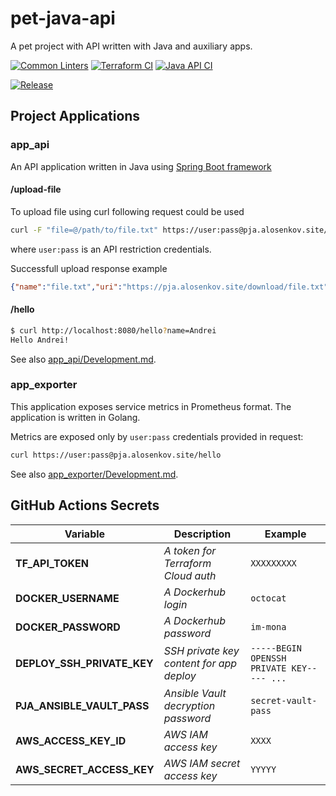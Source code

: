 # pet-java-api

A pet project with API written with Java and auxiliary apps.

[![Common Linters](https://github.com/and1er/pet-java-api/actions/workflows/linting.yml/badge.svg)](https://github.com/and1er/pet-java-api/actions/workflows/linting.yml)
[![Terraform CI](https://github.com/and1er/pet-java-api/actions/workflows/terraform-ci.yml/badge.svg)](https://github.com/and1er/pet-java-api/actions/workflows/terraform-ci.yml)
[![Java API CI](https://github.com/and1er/pet-java-api/actions/workflows/api-ci.yml/badge.svg)](https://github.com/and1er/pet-java-api/actions/workflows/api-ci.yml)

[![Release](https://github.com/and1er/pet-java-api/actions/workflows/release.yml/badge.svg)](https://github.com/and1er/pet-java-api/actions/workflows/release.yml)

## Project Applications

### app_api

An API application written in Java using [Spring Boot framework](https://spring.io/)

#### /upload-file

To upload file using curl following request could be used

```bash
curl -F "file=@/path/to/file.txt" https://user:pass@pja.alosenkov.site/upload-file
```

where `user:pass` is an API restriction credentials.

Successfull upload response example

```json
{"name":"file.txt","uri":"https://pja.alosenkov.site/download/file.txt","type":"text/plain","size":6}
```

#### /hello

```bash
$ curl http://localhost:8080/hello?name=Andrei
Hello Andrei!
```

See also [app_api/Development.md](app_api/Development.md).

### app_exporter

This application exposes service metrics in Prometheus format. The application is written in Golang.

Metrics are exposed only by `user:pass` credentials provided in request:

```bash
curl https://user:pass@pja.alosenkov.site/hello
```

See also [app_exporter/Development.md](app_exporter/Development.md).

## GitHub Actions Secrets

| Variable | Description | Example |
| ------ | ------ | ------ |
| **TF_API_TOKEN** | *A token for Terraform Cloud auth* | `XXXXXXXXX`
| **DOCKER_USERNAME** | *A Dockerhub login* | `octocat`
| **DOCKER_PASSWORD** | *A Dockerhub password* | `im-mona`
| **DEPLOY_SSH_PRIVATE_KEY** | *SSH private key content for app deploy* | `-----BEGIN OPENSSH PRIVATE KEY----- ...`
| **PJA_ANSIBLE_VAULT_PASS** | *Ansible Vault decryption password* | `secret-vault-pass`
| **AWS_ACCESS_KEY_ID** | *AWS IAM access key* | `XXXX`
| **AWS_SECRET_ACCESS_KEY** | *AWS IAM secret access key* | `YYYYY`
